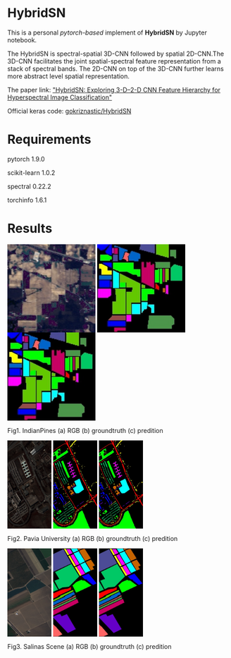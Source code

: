 # **HybridSN**

This is a personal *pytorch-based* implement of **HybridSN** by Jupyter notebook.

The HybridSN is spectral-spatial 3D-CNN followed by spatial 2D-CNN.The 3D-CNN facilitates the joint spatial-spectral feature representation from a stack of spectral bands. The 2D-CNN on top of the 3D-CNN further learns more abstract level spatial representation.

The paper link: ["HybridSN: Exploring 3-D–2-D CNN Feature Hierarchy for Hyperspectral Image Classification"](https://ieeexplore.ieee.org/document/8736016)

Official keras code: [gokriznastic/HybridSN
](https://github.com/gokriznastic/HybridSN)

# Requirements

pytorch 1.9.0

scikit-learn 1.0.2

spectral 0.22.2

torchinfo 1.6.1

# Results


<img src="results/IP_RGB_origin.jpg" width = "200" height = "200" align=center /> <img src="results/IP_gt.jpg" width = "200" height = "200"  align=center /> <img src="results/IP/prediction_masked.jpg" width = "200" height = "200" align=center />

Fig1. IndianPines (a) RGB  (b) groundtruth  (c) predition

<img src="results/PU_RGB_origin.jpg" width = "100" height = "200" align=center /> <img src="results/PU_gt.jpg" width = "100" height = "200" align=center /> <img src="results/PU/prediction_masked.jpg" width = "100" height = "200" align=center />

Fig2. Pavia University (a) RGB  (b) groundtruth  (c) predition

<img src="results/SA_RGB_origin.jpg" width = "100" height = "200" align=center /> <img src="results/SA_gt.jpg" width = "100" height = "200" align=center /> <img src="results/SA/prediction_masked.jpg" width = "100" height = "200" align=center />

Fig3. Salinas Scene (a) RGB  (b) groundtruth  (c) predition
